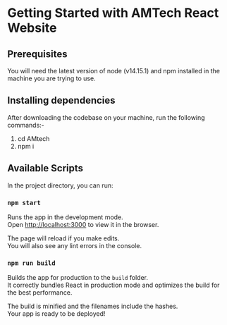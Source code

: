 # Getting Started with AMTech React Website

## Prerequisites

You will need the latest version of node (v14.15.1) and npm installed in the machine you are trying to use.

## Installing dependencies

After downloading the codebase on your machine, run the following commands:-

1. cd AMtech
2. npm i

## Available Scripts

In the project directory, you can run:

### `npm start`

Runs the app in the development mode.\
Open [http://localhost:3000](http://localhost:3000) to view it in the browser.

The page will reload if you make edits.\
You will also see any lint errors in the console.

### `npm run build`

Builds the app for production to the `build` folder.\
It correctly bundles React in production mode and optimizes the build for the best performance.

The build is minified and the filenames include the hashes.\
Your app is ready to be deployed!
